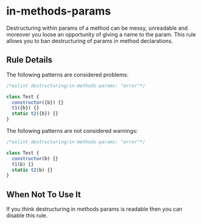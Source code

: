 # in-methods-params

Destructuring within params of a method can be messy, unreadable and moreover you loose an opportunity of giving a name to the param. This rule allows you to ban destructuring of params in method declarations.

## Rule Details

The following patterns are considered problems:

```js
/*eslint destructuring/in-methods-params: "error"*/

class Test {
  constructor({b}) {}
  t1({b}) {}
  static t2({b}) {}
}

```

The following patterns are not considered warnings:

```js
/*eslint destructuring/in-methods-params: "error"*/

class Test {
  constructor(b) {}
  t1(b) {}
  static t2(b) {}
}
```

## When Not To Use It

If you think destructuring in methods params is readable then you can disable this rule.
